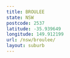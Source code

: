 ```yaml
---
title: BROULEE
state: NSW
postcode: 2537
latitude: -35.939649
longitude: 149.912199
url: /nsw/broulee/
layout: suburb
---
```

